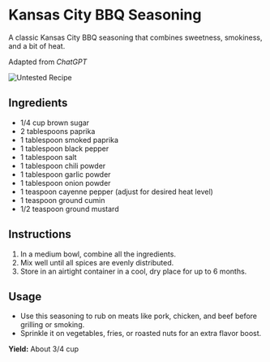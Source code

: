 # Kansas City BBQ Seasoning

A classic Kansas City BBQ seasoning that combines sweetness, smokiness, and a bit of heat.

Adapted from _ChatGPT_

![Untested Recipe](https://badgen.net/badge/untested/recipe/AA4A44)

## Ingredients
- 1/4 cup brown sugar
- 2 tablespoons paprika
- 1 tablespoon smoked paprika
- 1 tablespoon black pepper
- 1 tablespoon salt
- 1 tablespoon chili powder
- 1 tablespoon garlic powder
- 1 tablespoon onion powder
- 1 teaspoon cayenne pepper (adjust for desired heat level)
- 1 teaspoon ground cumin
- 1/2 teaspoon ground mustard

## Instructions
1. In a medium bowl, combine all the ingredients.
2. Mix well until all spices are evenly distributed.
3. Store in an airtight container in a cool, dry place for up to 6 months.

## Usage
- Use this seasoning to rub on meats like pork, chicken, and beef before grilling or smoking.
- Sprinkle it on vegetables, fries, or roasted nuts for an extra flavor boost.

**Yield:** About 3/4 cup